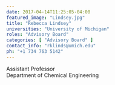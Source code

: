 ```yaml
---
date: 2017-04-14T11:25:05-04:00
featured_image: "Lindsey.jpg"
title: "Rebecca Lindsey"
universities: "University of Michigan"
roles: "Advisory Board"
categories: [ "Advisory Board" ]
contact_info: "rklinds@umich.edu"
ph: "+1 734 763 5142"
---
```


Assistant Professor\
Department of Chemical Engineering





